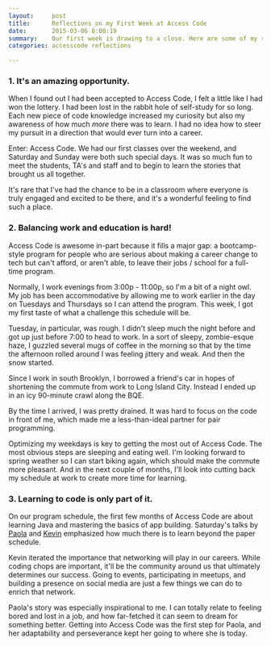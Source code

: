 ```yaml
---
layout:     post
title:      Reflections on my First Week at Access Code
date:       2015-03-06 8:00:19
summary:    Our first week is drawing to a close. Here are some of my reflections.
categories: accesscode reflections

---
```


### 1. It's an amazing opportunity.
<p>When I found out I had been accepted to Access Code, I felt a little like I had won the lottery. I had been lost in the rabbit hole of self-study for so long. Each new piece of code knowledge increased my curiosity but also my awareness of how much <i>more</i> there was to learn. I had no idea how to steer my pursuit in a direction that would ever turn into a career. </p>

<p>Enter: Access Code. We had our first classes over the weekend, and Saturday and Sunday were both such special days. It was so much fun to meet the students, TA's and staff and to begin to learn the stories that brought us all together.</p>

<p>It's rare that I've had the chance to be in a classroom where everyone is truly engaged and excited to be there, and it's a wonderful feeling to find such a place. </p>

### 2. Balancing work and education is hard!

<p>Access Code is awesome in-part because it fills a major gap: a bootcamp-style program for people who are serious about making a career change to tech but can't afford, or aren't able, to leave their jobs / school for a full-time program.</p>

<p>Normally, I work evenings from 3:00p - 11:00p, so I'm a bit of a night owl. My job has been accommodative by allowing me to work earlier in the day on Tuesdays and Thursdays so I can attend the program. This week, I got my first taste of what a challenge this schedule will be.</p>

<p>Tuesday, in particular, was rough. I didn't sleep much the night before and got up just before 7:00 to head to work. In a sort of sleepy, zombie-esque haze, I guzzled several mugs of coffee in the morning so that by the time the afternoon rolled around I was feeling jittery and weak. And then the snow started.</p>

<p>Since I work in south Brooklyn, I borrowed a friend's car in hopes of shortening the commute from work to Long Island City. Instead I ended up in an icy 90-minute crawl along the BQE.<p>

<p>By the time I arrived, I was pretty drained. It was hard to focus on the code in front of me, which made me a less-than-ideal partner for pair programming.</p>

<p>Optimizing my weekdays is key to getting the most out of Access Code. The most obvious steps are sleeping and eating well. I'm looking forward to spring weather so I can start biking again, which should make the commute more pleasant. And in the next couple of months, I'll look into cutting back my schedule at work to create more time for learning.</p>

### 3. Learning to code is only part of it.

<p>On our program schedule, the first few months of Access Code are about learning Java and mastering the basics of app building. Saturday's talks by <a href="https://twitter.com/PaolaNotPaolo">Paola</a> and <a href="https://twitter.com/kpgalligan">Kevin</a> emphasized how much there is to learn beyond the paper schedule.</p>

<p>Kevin iterated the importance that networking will play in our careers. While coding chops are important, it'll be the community around us that ultimately determines our success. Going to events, participating in meetups, and building a presence on social media are just a few things we can do to enrich that network.</p>

<p>Paola's story was especially inspirational to me. I can totally relate to feeling bored and lost in a job, and how far-fetched it can seem to dream for something better. Getting into Access Code was the first step for Paola, and her adaptability and perseverance kept her going to where she is today.</p>
